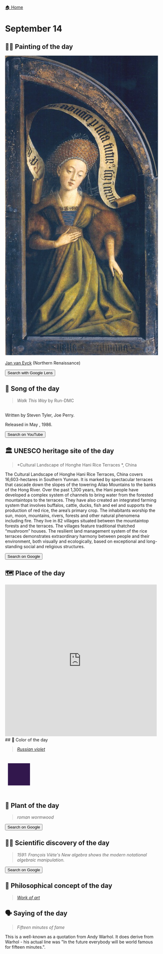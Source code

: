 
[🏠 Home](../../index.md)

# September 14

## 🧑‍🎨 Painting of the day

<img width="600" src="../img/Jan_van_Eyck_7.jpg">

[Jan van Eyck](http://en.wikipedia.org/wiki/Jan_van_Eyck) (Northern Renaissance)

<button class="btn btn-success"
onclick=" window.open('https://lens.google.com/uploadbyurl?url=https://iretes.github.io/one-a-day/data/img/Jan_van_Eyck_7.jpg','_blank')">
Search with Google Lens
</button>

## 🎼 Song of the day

> *Walk This Way*
by Run-DMC

<br />Written by Steven Tyler, Joe Perry.

Released in May , 1986.

<button class="btn btn-success"
onclick=" window.open('http://www.youtube.com/search?q=Walk This Way by Run-DMC','_blank')">
Search on YouTube
</button>

## 🏛️ UNESCO heritage site of the day

> *Cultural Landscape of Honghe Hani Rice Terraces *, China

<p>The Cultural Landscape of Honghe Hani Rice Terraces, China covers 16,603-hectares in Southern Yunnan. It is marked by spectacular terraces that cascade down the slopes of the towering Ailao Mountains to the banks of the Hong River. Over the past 1,300 years, the Hani people have developed a complex system of channels to bring water from the forested mountaintops to the terraces. They have also created an integrated farming system that involves buffalos, cattle, ducks, fish and eel and supports the production of red rice, the area&rsquo;s primary crop. The inhabitants worship the sun, moon, mountains, rivers, forests and other natural phenomena including fire. They live in 82 villages situated between the mountaintop forests and the terraces. The villages feature traditional thatched &ldquo;mushroom&rdquo; houses. The resilient land management system of the rice terraces demonstrates extraordinary harmony between people and their environment, both visually and ecologically, based on exceptional and long-standing social and religious structures.</p>

<button class="btn btn-success"
onclick=" window.open('http://www.google.com/search?q=Cultural Landscape of Honghe Hani Rice Terraces ','_blank')">
Search on Google
</button>

## 🗺️ Place of the day

<iframe
src="https://www.mapcrunch.com"
name="mapcrunch"
width="500"
height="500"
allowTransparency="true"
scrolling="no"
frameborder="0"
>
</iframe>
## 🎨 Color of the day

> *[Russian violet](https://en.wikipedia.org/wiki/Shades_of_violet#Russian_violet)*

<div style="color:#32174D; font-size: 100px;">&#9632;</div>

## 🌿 Plant of the day

> *roman wormwood*

<button class="btn btn-success"
onclick=" window.open('http://www.google.com/search?q=roman wormwood','_blank')">
Search on Google
</button>

## 🧑‍🔬 Scientific discovery of the day

> *1591: François Viète's New algebra shows the modern notational algebraic manipulation.*

<button class="btn btn-success"
onclick=" window.open('http://www.google.com/search?q=1591: François Viète s New algebra shows the modern notational algebraic manipulation.','_blank')"> 
Search on Google
</button>

## 💭 Philosophical concept of the day

> *[Work of art](https://en.wikipedia.org/wiki/Work_of_art)*

## 🗣️ Saying of the day

> *Fifteen minutes of fame*

This is a well-known as a quotation from Andy Warhol. It does derive from Warhol - his actual line was "In the future everybody will be world famous for fifteen minutes.".
